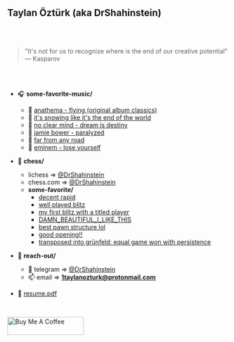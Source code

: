 ## Taylan Öztürk (aka DrShahinstein)

<br></br>

> "It's not for us to recognize where is the end of our creative potential" — Kasparov

<br></br>

- 🎧 **some-favorite-music/**
  - 🎵 [anathema - flying (original album classics)](https://www.youtube.com/watch?v=iWPQNLeYoKg)
  - 🎵 [it's snowing like it's the end of the world](https://youtu.be/kFUeijXc0iw)
  - 🎵 [no clear mind - dream is destiny](https://www.youtube.com/watch?v=Jj1sa0jay4c)
  - 🎵 [jamie bower - paralyzed](https://www.youtube.com/watch?v=Dq_bP6H_InI)
  - 🎵 [far from any road](https://youtu.be/TRJ_s2G76Hg?si=vnEg-wFsHodA6GPM)
  - 🎵 [eminem - lose yourself](https://www.youtube.com/watch?v=xFYQQPAOz7Y)

- 👑 **chess/**
  - lichess => [@DrShahinstein](https://lichess.org/@/DrShahinstein)
  - chess.com => [@DrShahinstein](https://www.chess.com/member/drshahinstein)
  - **some-favorite/**
    - [decent rapid](https://lichess.org/TdAA6VgCzZbu)
    - [well played blitz](https://www.chess.com/game/live/125272787847)
    - [my first blitz with a titled player](https://lichess.org/HM3nFCeDiVyP)
    - [DAMN_BEAUTIFUL_I_LIKE_THIS](https://www.chess.com/game/live/125432309311)
    - [best pawn structure lol](https://lichess.org/seC0ULBp)
    - [good opening!!](https://www.chess.com/game/143863698262)
    - [transposed into grünfeld: equal game won with persistence](https://www.chess.com/game/live/143896153792)
- 📁 **reach-out/**
  - 🔗 telegram => [@DrShahinstein](https://t.me/DrShahinstein)
  - 📫 email => **1taylanozturk@protonmail.com**
- 📝 [resume.pdf](https://flowcv.com/resume/4qlsssbbu2)


<br/>


<a href="https://www.buymeacoffee.com/DrShahinstein" target="_blank"><img src="https://cdn.buymeacoffee.com/buttons/default-orange.png" alt="Buy Me A Coffee" height="41" width="174"></a>
